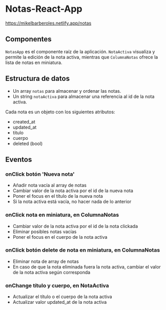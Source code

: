 # Notas-React-App
https://mikelbarberoles.netlify.app/notas

## Componentes
`NotasApp` es el componente raíz de la aplicación. `NotaActiva` visualiza y permite la edición de la nota activa, mientras que `ColumnaNotas` ofrece la lista de notas en miniatura. 

## Estructura de datos
- Un array `notas` para almacenar y ordenar las notas.
- Un string `notaActiva` para almacenar una referencia al id de la nota activa.

Cada nota es un objeto con los siguientes atributos: 
- created_at
- updated_at
- titulo
- cuerpo
- deleted (bool)

## Eventos
### onClick botón 'Nueva nota'
- Añadir nota vacía al array de notas
- Cambiar valor de la nota activa por el id de la nueva nota
- Poner el focus en el título de la nueva nota
- Si la nota activa está vacía, no hacer nada de lo anterior

### onClick nota en miniatura, en ColumnaNotas
- Cambiar valor de la nota activa por el id de la nota clickada
- Eliminar posibles notas vacías
- Poner el focus en el cuerpo de la nota activa

### onClick botón delete de nota en miniatura, en ColumnaNotas
- Eliminar nota de array de notas
- En caso de que la nota eliminada fuera la nota activa, cambiar el valor de la nota activa según corresponda

### onChange título y cuerpo, en NotaActiva
- Actualizar el título o el cuerpo de la nota activa
- Actualizar valor updated_at de la nota activa
